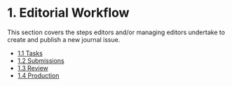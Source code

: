 # 1. Editorial Workflow
This section covers the steps editors and/or managing editors undertake to create and publish a new journal issue.

- [1.1 Tasks](./1-1-tasks.md)
- [1.2 Submissions](./1-2-submissions.md)
- [1.3 Review](./1-3-review.md)
- [1.4 Production](./1-4-production.md)
